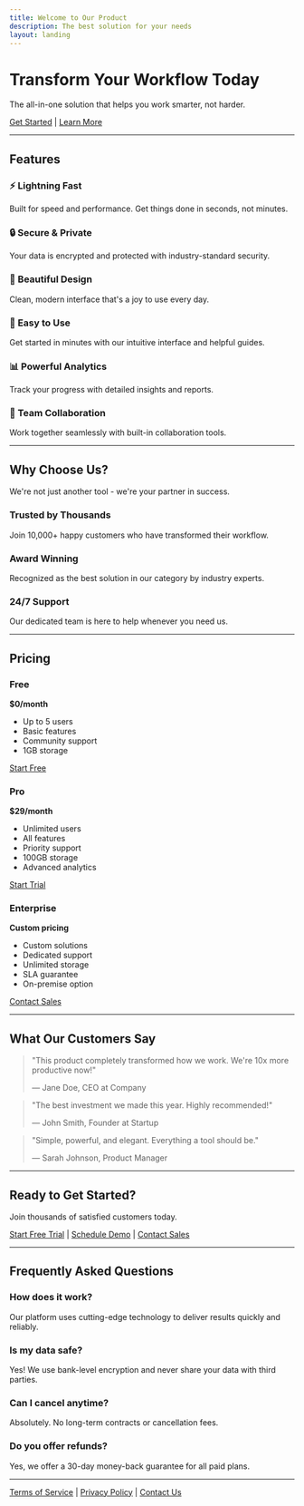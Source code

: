 ```yaml
---
title: Welcome to Our Product
description: The best solution for your needs
layout: landing
---
```


# Transform Your Workflow Today

The all-in-one solution that helps you work smarter, not harder.

[Get Started](#features) | [Learn More](#about)

---

## Features

### ⚡ Lightning Fast
Built for speed and performance. Get things done in seconds, not minutes.

### 🔒 Secure & Private
Your data is encrypted and protected with industry-standard security.

### 🎨 Beautiful Design
Clean, modern interface that's a joy to use every day.

### 🚀 Easy to Use
Get started in minutes with our intuitive interface and helpful guides.

### 📊 Powerful Analytics
Track your progress with detailed insights and reports.

### 🤝 Team Collaboration
Work together seamlessly with built-in collaboration tools.

---

## Why Choose Us?

We're not just another tool - we're your partner in success.

### Trusted by Thousands
Join 10,000+ happy customers who have transformed their workflow.

### Award Winning
Recognized as the best solution in our category by industry experts.

### 24/7 Support
Our dedicated team is here to help whenever you need us.

---

## Pricing

### Free
**$0/month**
- Up to 5 users
- Basic features
- Community support
- 1GB storage

[Start Free](#)

### Pro
**$29/month**
- Unlimited users
- All features
- Priority support
- 100GB storage
- Advanced analytics

[Start Trial](#)

### Enterprise
**Custom pricing**
- Custom solutions
- Dedicated support
- Unlimited storage
- SLA guarantee
- On-premise option

[Contact Sales](#)

---

## What Our Customers Say

> "This product completely transformed how we work. We're 10x more productive now!"
>
> — Jane Doe, CEO at Company

> "The best investment we made this year. Highly recommended!"
>
> — John Smith, Founder at Startup

> "Simple, powerful, and elegant. Everything a tool should be."
>
> — Sarah Johnson, Product Manager

---

## Ready to Get Started?

Join thousands of satisfied customers today.

[Start Free Trial](#) | [Schedule Demo](#) | [Contact Sales](#)

---

## Frequently Asked Questions

### How does it work?
Our platform uses cutting-edge technology to deliver results quickly and reliably.

### Is my data safe?
Yes! We use bank-level encryption and never share your data with third parties.

### Can I cancel anytime?
Absolutely. No long-term contracts or cancellation fees.

### Do you offer refunds?
Yes, we offer a 30-day money-back guarantee for all paid plans.

---

[Terms of Service](/terms) | [Privacy Policy](/privacy) | [Contact Us](/contact)
